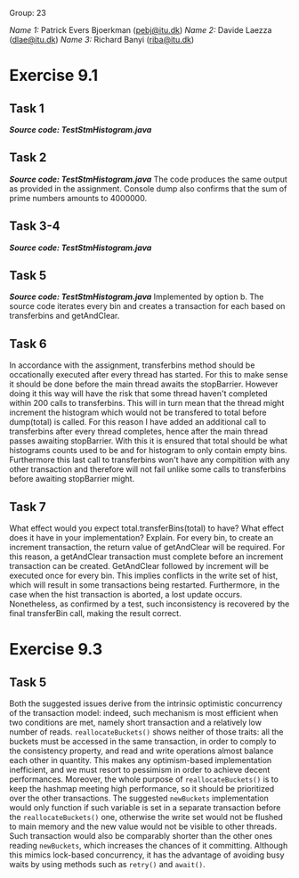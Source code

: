Group: 23

*Name 1:* Patrick Evers Bjoerkman (pebj@itu.dk)
*Name 2:* Davide Laezza (dlae@itu.dk)
*Name 3:* Richard Banyi (riba@itu.dk)

# Exercise 9.1

## Task 1
***Source code: TestStmHistogram.java***

## Task 2
***Source code: TestStmHistogram.java***
The code produces the same output as provided in the assignment. Console dump
also confirms that the sum of prime numbers amounts to 4000000.

## Task 3-4
***Source code: TestStmHistogram.java***

## Task 5
***Source code: TestStmHistogram.java***
Implemented by option b. The source code iterates every bin and creates a
transaction for each based on transferbins and getAndClear.

## Task 6
In accordance with the assignment, transferbins method should be occationally
executed after every thread has started. For this to make sense it should be done
before the main thread awaits the stopBarrier. However doing it this way will
have the risk that some thread haven't completed within 200 calls to transferbins.
This will in turn mean that the thread might increment the histogram which would
not be transfered to total before dump(total) is called. For this reason I have
added an additional call to transferbins after every thread completes, hence after
the main thread passes awaiting stopBarrier. With this it is ensured that  total
should be what histograms counts used to be and for histogram to only contain
empty bins. Furthermore this last call to transferbins won't have any compitition
with any other transaction and therefore will not fail unlike some calls to
transferbins before awaiting stopBarrier might.

## Task 7
What effect would you expect total.transferBins(total) to have? What effect does
it have in your implementation? Explain.
For every bin, to create an increment transaction, the return value of getAndClear
will be required. For this reason, a getAndClear transaction must complete before
an increment transaction can be created. GetAndClear followed by increment will
be executed once for every bin. This implies conflicts in the write set of hist,
which will result in some transactions being restarted. Furthermore, in the case
when the hist transaction is aborted, a lost update occurs. Nonetheless, as confirmed
by a test, such inconsistency is recovered by the final transferBin call, making
the result correct.

# Exercise 9.3

## Task 5
Both the suggested issues derive from the intrinsic optimistic concurrency of
the transaction model: indeed, such mechanism is most efficient when two conditions
are met, namely short transaction and a relatively low number of reads. `reallocateBuckets()`
shows neither of those traits: all the buckets must be accessed in the same
transaction, in order to comply to the consistency property, and read and write
operations almost balance each other in quantity. This makes any optimism-based
implementation inefficient, and we must resort to pessimism in order to achieve
decent performances. Moreover, the whole purpose of `reallocateBuckets()` is to
keep the hashmap meeting high performance, so it should be prioritized over the
other transactions. The suggested `newBuckets` implementation would only function
if such variable is set in a separate transaction before the `reallocateBuckets()`
one, otherwise the write set would not be flushed to main memory and the new
value would not be visible to other threads. Such transaction would also be
comparably shorter than the other ones reading `newBuckets`, which increases the
chances of it committing. Although this mimics lock-based concurrency, it has the
advantage of avoiding busy waits by using methods such as `retry()` and `await()`.
